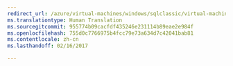 ```yaml
---
redirect_url: /azure/virtual-machines/windows/sqlclassic/virtual-machines-windows-classic-ps-sql-alwayson-availability-groups
ms.translationtype: Human Translation
ms.sourcegitcommit: 955774b09cacfdf435246e231114b89eae2e984f
ms.openlocfilehash: 755d0c7766975b4fcc79e73a634d7c42041bab81
ms.contentlocale: zh-cn
ms.lasthandoff: 02/16/2017

---
```

